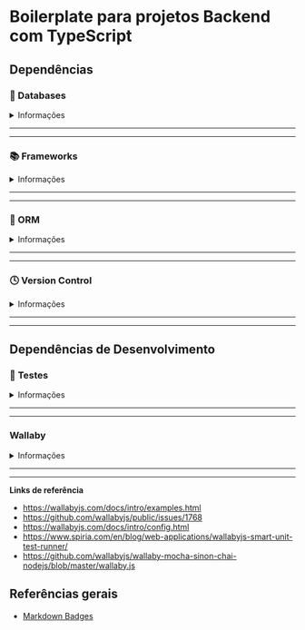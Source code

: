 # Boilerplate para projetos Backend com TypeScript

## Dependências

### 💾 Databases

<details>
<summary>Informações</summary>

```
CODE!
```
</details>

---
---

### 📚 Frameworks

<details>
<summary>Informações</summary>

```
CODE!
```
</details>

---
---

### 🎋 ORM

<details>
<summary>Informações</summary>

```
CODE!
```
</details>

---
---

### 🕓 Version Control

<details>
<summary>Informações</summary>

```
CODE!
```
</details>

---
---

## Dependências de Desenvolvimento

### 🧪 **Testes** 

<details>
<summary>Informações</summary>

```
CODE!
```
</details>

---
---

### Wallaby

<details>
<summary>Informações</summary>

```
CODE!
```
</details>

---
---

**Links de referência**

- https://wallabyjs.com/docs/intro/examples.html
- https://github.com/wallabyjs/public/issues/1768
- https://wallabyjs.com/docs/intro/config.html
- https://www.spiria.com/en/blog/web-applications/wallabyjs-smart-unit-test-runner/
- https://github.com/wallabyjs/wallaby-mocha-sinon-chai-nodejs/blob/master/wallaby.js


## Referências gerais

- [Markdown Badges](https://github.com/Ileriayo/markdown-badges)